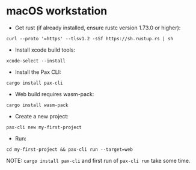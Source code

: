 # macOS workstation

- Get rust (if already installed, ensure rustc version 1.73.0 or higher):

`curl --proto '=https' --tlsv1.2 -sSf https://sh.rustup.rs | sh`

- Install xcode build tools:

`xcode-select --install`

- Install the Pax CLI: 

`cargo install pax-cli`

- Web build requires wasm-pack: 

`cargo install wasm-pack`

- Create a new project:

`pax-cli new my-first-project`

- Run: 

`cd my-first-project && pax-cli run --target=web`

NOTE: `cargo install pax-cli` and first run of `pax-cli run` take some time.
